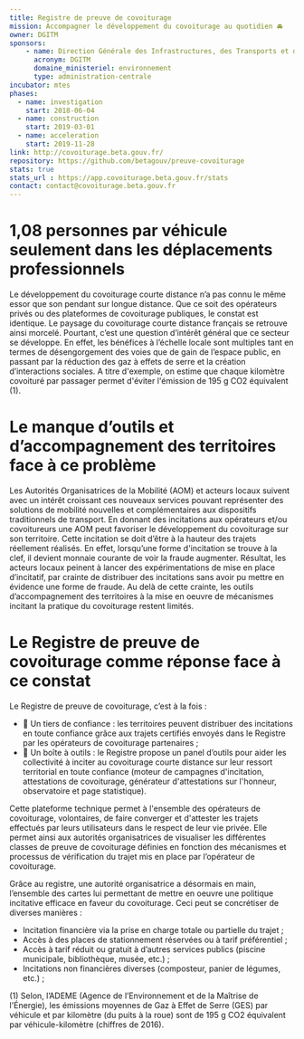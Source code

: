 ```yaml
---
title: Registre de preuve de covoiturage
mission: Accompagner le développement du covoiturage au quotidien 🚘
owner: DGITM
sponsors:
    - name: Direction Générale des Infrastructures, des Transports et de la Mer
      acronym: DGITM
      domaine_ministeriel: environnement
      type: administration-centrale
incubator: mtes
phases:
  - name: investigation
    start: 2018-06-04
  - name: construction
    start: 2019-03-01
  - name: acceleration
    start: 2019-11-28
link: http://covoiturage.beta.gouv.fr/
repository: https://github.com/betagouv/preuve-covoiturage
stats: true
stats_url : https://app.covoiturage.beta.gouv.fr/stats
contact: contact@covoiturage.beta.gouv.fr
---
```


1,08 personnes par véhicule seulement dans les déplacements professionnels
==========================================================
Le développement du covoiturage courte distance n’a pas connu le même essor que son pendant sur longue distance. Que ce soit des opérateurs privés ou des plateformes de covoiturage publiques, le constat est identique. Le paysage du covoiturage courte distance français se retrouve ainsi morcelé. Pourtant, c’est une question d’intérêt général que ce secteur se développe. En effet, les bénéfices à l’échelle locale sont multiples tant en termes de désengorgement des voies que de gain de l’espace public, en passant par la réduction des gaz à effets de serre et la création d’interactions sociales. A titre d'exemple, on estime que chaque kilomètre covoituré par passager permet d'éviter l'émission de 195 g CO2 équivalent (1).

Le manque d’outils et d’accompagnement des territoires face à ce problème
========================================
Les Autorités Organisatrices de la Mobilité (AOM) et acteurs locaux suivent avec un intérêt croissant ces nouveaux services pouvant représenter des solutions de mobilité nouvelles et complémentaires aux dispositifs traditionnels de transport. En donnant des incitations aux opérateurs et/ou covoitureurs une AOM peut favoriser le développement du covoiturage sur son territoire. Cette incitation se doit d’être à la hauteur des trajets réellement réalisés. En effet, lorsqu’une forme d'incitation se trouve à la clef, il devient monnaie courante de voir la fraude augmenter. Résultat, les acteurs locaux peinent à lancer des expérimentations de mise en place d’incitatif, par crainte de distribuer des incitations sans avoir pu mettre en évidence une forme de fraude. Au delà de cette crainte, les outils d’accompagnement des territoires à la mise en oeuvre de mécanismes incitant la pratique du covoiturage restent limités.

Le Registre de preuve de covoiturage comme réponse face à ce constat
======================================
Le Registre de preuve de covoiturage, c’est à la fois :
- 🤝 Un tiers de confiance : les territoires peuvent distribuer des incitations en toute confiance grâce aux trajets certifiés envoyés dans le Registre par les opérateurs de covoiturage partenaires ;
- 📃 Un boîte à outils : le Registre propose un panel d’outils pour aider les collectivité à inciter au covoiturage courte distance sur leur ressort territorial en toute confiance (moteur de campagnes d'incitation, attestations de covoiturage, générateur d'attestations sur l'honneur, observatoire et page statistique).

Cette plateforme technique permet à l'ensemble des opérateurs de covoiturage, volontaires, de faire converger et d'attester les trajets effectués par leurs utilisateurs dans le respect de leur vie privée. Elle permet ainsi aux autorités organisatrices de visualiser les différentes classes de preuve de covoiturage définies en fonction des mécanismes et processus de vérification du trajet mis en place par l’opérateur de covoiturage.  

Grâce au registre, une autorité organisatrice a désormais en main, l’ensemble des cartes lui permettant de mettre en oeuvre une politique incitative efficace en faveur du covoiturage. Ceci peut se concrétiser de diverses manières :
- Incitation financière via la prise en charge totale ou partielle du trajet ;
- Accès à des places de stationnement réservées ou à tarif préférentiel ;
- Accès à tarif réduit ou gratuit à d’autres services publics (piscine municipale, bibliothèque, musée, etc.) ;
- Incitations non financières diverses (composteur, panier de légumes, etc.) ;

(1) Selon, l’ADEME (Agence de l’Environnement et de la Maîtrise de l'Énergie), les émissions moyennes de Gaz à Effet de Serre (GES) par véhicule et par kilomètre (du puits à la roue) sont de 195 g CO2 équivalent par véhicule-kilomètre (chiffres de 2016).

